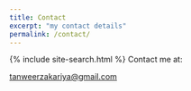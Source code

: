 ```yaml
---
title: Contact
excerpt: "my contact details"
permalink: /contact/
---
```

{% include site-search.html %}
Contact me at:

tanweerzakariya@gmail.com